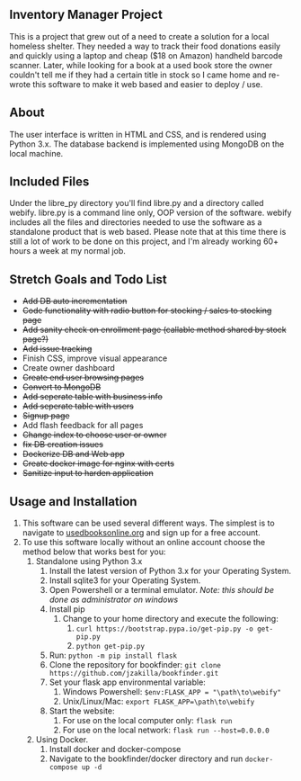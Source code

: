 ## Inventory Manager Project
This is a project that grew out of a need to create a solution for a local homeless shelter. They needed a way to track their food donations easily and quickly using a laptop and cheap ($18 on Amazon) handheld barcode scanner. Later, while looking for a book at a used book store the owner couldn't tell me if they had a certain title in stock so I came home and re-wrote this software to make it web based and easier to deploy / use.

## About
The user interface is written in HTML and CSS, and is rendered using Python 3.x. The database backend is implemented using MongoDB on the local machine.

## Included Files
Under the libre_py directory you'll find libre.py and a directory called webify.
libre.py is a command line only, OOP version of the software.
webify includes all the files and directories needed to use the software as a standalone product that is web based.
Please note that at this time there is still a lot of work to be done on this project, and I'm already working 60+ hours a week at my normal job.


## Stretch Goals and Todo List
* ~~Add DB auto incrementation~~
* ~~Code functionality with radio button for stocking / sales to stocking page~~
* ~~Add sanity check on enrollment page (callable method shared by stock page?)~~
* ~~Add issue tracking~~
* Finish CSS, improve visual appearance
* Create owner dashboard
* ~~Create end user browsing pages~~
* ~~Convert to MongoDB~~
* ~~Add seperate table with business info~~
* ~~Add seperate table with users~~
* ~~Signup page~~
* Add flash feedback for all pages
* ~~Change index to choose user or owner~~
* ~~fix DB creation issues~~
* ~~Dockerize DB and Web app~~
* ~~Create docker image for nginx with certs~~
* ~~Sanitize input to harden application~~

## Usage and Installation
1.  This software can be used several different ways. The simplest is to navigate to [usedbooksonline.org](https://usedbooksonline.org) and sign up for a free account.
2. To use this software locally without an online account choose the method below that works best for you:
	1. Standalone using Python 3.x
		1. Install the latest version of Python 3.x for your Operating System.
		2. Install sqlite3 for your Operating System.
		3. Open Powershell or a terminal emulator. *Note: this should be done as administrator on windows*
		4. Install pip
			1. Change to your home directory and execute the following:
				1. `curl https://bootstrap.pypa.io/get-pip.py -o get-pip.py`
				2. `python get-pip.py`
		5. Run: `python -m pip install flask`
		6. Clone the repository for bookfinder: `git clone https://github.com/jzakilla/bookfinder.git`
		7. Set your flask app environmental variable:
			1. Windows Powershell: `$env:FLASK_APP = "\path\to\webify"`
			2. Unix/Linux/Mac: `export FLASK_APP=\path\to\webify`
		8. Start the website:
			1. For use on the local computer only: `flask run`
			2. For use on the local network: `flask run --host=0.0.0.0`
	2. Using Docker.
		1. Install docker and docker-compose
		2. Navigate to the bookfinder/docker directory and run `docker-compose up -d` 
